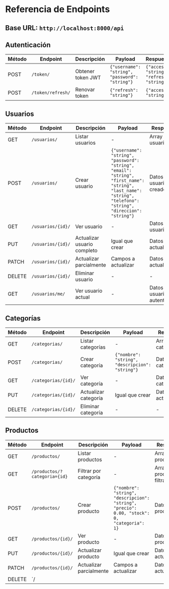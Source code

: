 # Referencia de Endpoints

## Base URL: `http://localhost:8000/api`

## Autenticación

| Método | Endpoint | Descripción | Payload | Respuesta |
|--------|----------|-------------|---------|-----------|
| POST | `/token/` | Obtener token JWT | `{"username": "string", "password": "string"}` | `{"access": "string", "refresh": "string"}` |
| POST | `/token/refresh/` | Renovar token | `{"refresh": "string"}` | `{"access": "string"}` |

## Usuarios

| Método | Endpoint | Descripción | Payload | Respuesta |
|--------|----------|-------------|---------|-----------|
| GET | `/usuarios/` | Listar usuarios | - | Array de usuarios |
| POST | `/usuarios/` | Crear usuario | ```{"username": "string", "password": "string", "email": "string", "first_name": "string", "last_name": "string", "telefono": "string", "direccion": "string"}``` | Datos del usuario creado |
| GET | `/usuarios/{id}/` | Ver usuario | - | Datos del usuario |
| PUT | `/usuarios/{id}/` | Actualizar usuario completo | Igual que crear | Datos actualizados |
| PATCH | `/usuarios/{id}/` | Actualizar parcialmente | Campos a actualizar | Datos actualizados |
| DELETE | `/usuarios/{id}/` | Eliminar usuario | - | - |
| GET | `/usuarios/me/` | Ver usuario actual | - | Datos del usuario autenticado |

## Categorías

| Método | Endpoint | Descripción | Payload | Respuesta |
|--------|----------|-------------|---------|-----------|
| GET | `/categorias/` | Listar categorías | - | Array de categorías |
| POST | `/categorias/` | Crear categoría | `{"nombre": "string", "descripcion": "string"}` | Datos de la categoría |
| GET | `/categorias/{id}/` | Ver categoría | - | Datos de la categoría |
| PUT | `/categorias/{id}/` | Actualizar categoría | Igual que crear | Datos actualizados |
| DELETE | `/categorias/{id}/` | Eliminar categoría | - | - |

## Productos

| Método | Endpoint | Descripción | Payload | Respuesta |
|--------|----------|-------------|---------|-----------|
| GET | `/productos/` | Listar productos | - | Array de productos |
| GET | `/productos/?categoria={id}` | Filtrar por categoría | - | Array de productos filtrados |
| POST | `/productos/` | Crear producto | ```{"nombre": "string", "descripcion": "string", "precio": 0.00, "stock": 0, "categoria": 1}``` | Datos del producto |
| GET | `/productos/{id}/` | Ver producto | - | Datos del producto |
| PUT | `/productos/{id}/` | Actualizar producto | Igual que crear | Datos actualizados |
| PATCH | `/productos/{id}/` | Actualizar parcialmente | Campos a actualizar | Datos actualizados |
| DELETE | `/